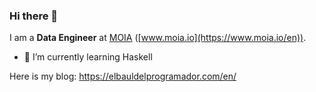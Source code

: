 ### Hi there 👋

I am a **Data Engineer** at [MOIA](https://github.com/moia-dev) ([www.moia.io](https://www.moia.io/en)).

- 🌱 I’m currently learning Haskell

Here is my blog: https://elbauldelprogramador.com/en/ 

<!--
**elbaulp/elbaulp** is a ✨ _special_ ✨ repository because its `README.md` (this file) appears on your GitHub profile.

Here are some ideas to get you started:

- 🔭 I’m currently working on ...
- 🌱 I’m currently learning ...
- 👯 I’m looking to collaborate on ...
- 🤔 I’m looking for help with ...
- 💬 Ask me about ...
- 📫 How to reach me: ...
- 😄 Pronouns: ...
- ⚡ Fun fact: ...
-->
